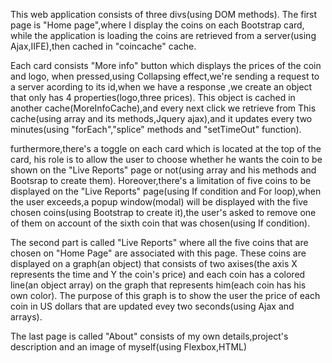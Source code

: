 This web application consists of three divs(using DOM methods).
The first page is "Home page",where I display the coins on each Bootstrap card,
while the application is loading the coins are retrieved from a server(using Ajax,IIFE),then cached in 
"coincache" cache.

Each card consists "More info" button which displays the prices of the coin and logo,
when pressed,using Collapsing effect,we're sending a request to a server acording to its id,when we have 
a response ,we create an object that only has 4 properties(logo,three prices).
This object is cached in another cache(MoreInfoCache),and every next click we retrieve from This cache(using array and its methods,Jquery ajax),and it 
updates every two minutes(using "forEach","splice" methods and "setTimeOut" function).

furthermore,there's a toggle on each card which is located at the top of the card,
his role is to allow the user to choose whether he wants the coin to be shown on the "Live Reports"
page or not(using array and his methods and Bootsrap to create them).
Horeover,there's a limitation of five coins to be displayed on the "Live Reports" page(using If condition and For loop),when
the user exceeds,a popup window(modal) will be displayed with the five chosen coins(using Bootstrap to create it),the
user's asked to remove one of them on account of the sixth coin that was chosen(using If condition).

The second part is called "Live Reports" where all the five coins that are chosen on "Home Page"
are associated with this page.
These coins are displayed on a graph(an object) that consists of two axises(the axis X represents the time and Y the coin's price) 
and each coin has a colored line(an object array) on the graph that represents him(each coin has his own color).
The purpose of this graph is to show the user the price of each coin in US dollars 
that are updated evey two seconds(using Ajax and arrays).

The last page is called "About" consists of my own details,project's description and
an image of myself(using Flexbox,HTML)
